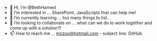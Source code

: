 - 👋 Hi, I’m @BethHarned
- 👀 I’m interested in ... SharePoint, JavaScripts that can help me!
- 🌱 I’m currently learning ... too many things to list...
- 💞️ I’m looking to collaborate on ... what can we do to work together and come up with a solution?!   
- 📫 How to reach me ... mzzoo@hotmail.com - subject line: GitHub

<!---
BethHarned/BethHarned is a ✨ special ✨ repository because its `README.md` (this file) appears on your GitHub profile.
You can click the Preview link to take a look at your changes.
--->

